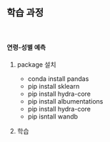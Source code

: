 ## 학습 과정

<br>

#### 연령-성별 예측
   1. package 설치
      - conda install pandas
      - pip install sklearn
      - pip install hydra-core
      - pip install albumentations
      - pip install hydra-core
      - pip isntall wandb
      
   2. 학습

  
